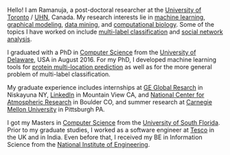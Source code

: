 Hello! I am Ramanuja, a post-doctoral researcher at the [University of Toronto](https://www.utoronto.ca/) / [UHN](http://www.uhn.ca/), Canada. My research interests lie in [machine learning](https://en.wikipedia.org/wiki/Machine_learning), [graphical modeling](https://en.wikipedia.org/wiki/Graphical_model), [data mining](https://en.wikipedia.org/wiki/Data_mining), and [computational biology](https://en.wikipedia.org/wiki/Computational_biology). Some of the topics I have worked on include [multi-label classification](https://en.wikipedia.org/wiki/Multi-label_classification) and [social network analysis](https://en.wikipedia.org/wiki/Social_network_analysis). 

I graduated with a PhD in [Computer Science](https://en.wikipedia.org/wiki/Computer_science) from the [University of Delaware](http://www.udel.edu/), USA in August 2016. For my PhD, I developed machine learning tools for [protein multi-location prediction](https://en.wikipedia.org/wiki/Protein_subcellular_localization_prediction) as well as for the more general problem of multi-label classification. 

My graduate experience includes internships at [GE Global Resarch](http://www.geglobalresearch.com/) in Niskayuna NY, [LinkedIn](https://www.linkedin.com/) in Mountain View CA, and [National Center for Atmospheric Research](https://ncar.ucar.edu/about-ncar) in Boulder CO, and summer research at [Carnegie Mellon University](http://www.cmu.edu/) in Pittsburgh PA. 

I got my Masters in [Computer Science](https://en.wikipedia.org/wiki/Computer_science) from the [University of South Florida](http://www.usf.edu/). Prior to my graduate studies, I worked as a software engineer at [Tesco](http://www.tesco.com/) in the UK and in India. Even before that, I received my BE in Information Science from the [National Institute of Engineering](http://www.nie.ac.in/). 


